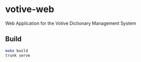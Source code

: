 # votive-web
Web Application for the Votive Dictionary Management System

## Build

```bash
make build
trunk serve
```
